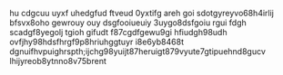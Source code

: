 hu cdgcuu uyxf uhedgfud ftveud 0yxtifg areh goi sdotgyreyvo68h4irlij bfsvx8oho gewrouy ouy dsgfooiueuiy 3uygo8dsfgoiu rgui fdgh scadgf8yegolj tgioh gifudt f87cgdfgewu9gi hfiudgh98udh ovfjhy98hdsfhrgf9p8hriuhggtuyr i8e6yb8468t dgnuifhvpuighrspth;ijchg98yuijt87heruigt879vyute7gtipuehnd8gucv lhijyreob8ytnno8v75brent